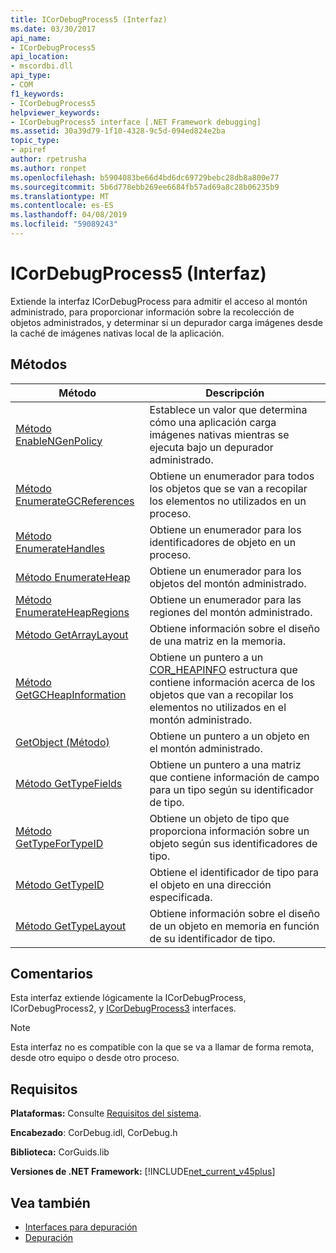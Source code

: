 ```yaml
---
title: ICorDebugProcess5 (Interfaz)
ms.date: 03/30/2017
api_name:
- ICorDebugProcess5
api_location:
- mscordbi.dll
api_type:
- COM
f1_keywords:
- ICorDebugProcess5
helpviewer_keywords:
- ICorDebugProcess5 interface [.NET Framework debugging]
ms.assetid: 30a39d79-1f10-4328-9c5d-094ed824e2ba
topic_type:
- apiref
author: rpetrusha
ms.author: ronpet
ms.openlocfilehash: b5904083be66d4bd6dc69729bebc28db8a800e77
ms.sourcegitcommit: 5b6d778ebb269ee6684fb57ad69a8c28b06235b9
ms.translationtype: MT
ms.contentlocale: es-ES
ms.lasthandoff: 04/08/2019
ms.locfileid: "59089243"
---
```

# <a name="icordebugprocess5-interface"></a>ICorDebugProcess5 (Interfaz)
Extiende la interfaz ICorDebugProcess para admitir el acceso al montón administrado, para proporcionar información sobre la recolección de objetos administrados, y determinar si un depurador carga imágenes desde la caché de imágenes nativas local de la aplicación.  
  
## <a name="methods"></a>Métodos  
  
|Método|Descripción|  
|------------|-----------------|  
|[Método EnableNGenPolicy](../../../../docs/framework/unmanaged-api/debugging/icordebugprocess5-enablengenpolicy-method.md)|Establece un valor que determina cómo una aplicación carga imágenes nativas mientras se ejecuta bajo un depurador administrado.|  
|[Método EnumerateGCReferences](../../../../docs/framework/unmanaged-api/debugging/icordebugprocess5-enumerategcreferences-method.md)|Obtiene un enumerador para todos los objetos que se van a recopilar los elementos no utilizados en un proceso.|  
|[Método EnumerateHandles](../../../../docs/framework/unmanaged-api/debugging/icordebugprocess5-enumeratehandles-method.md)|Obtiene un enumerador para los identificadores de objeto en un proceso.|  
|[Método EnumerateHeap](../../../../docs/framework/unmanaged-api/debugging/icordebugprocess5-enumerateheap-method.md)|Obtiene un enumerador para los objetos del montón administrado.|  
|[Método EnumerateHeapRegions](../../../../docs/framework/unmanaged-api/debugging/icordebugprocess5-enumerateheapregions-method.md)|Obtiene un enumerador para las regiones del montón administrado.|  
|[Método GetArrayLayout](../../../../docs/framework/unmanaged-api/debugging/icordebugprocess5-getarraylayout-method.md)|Obtiene información sobre el diseño de una matriz en la memoria.|  
|[Método GetGCHeapInformation](../../../../docs/framework/unmanaged-api/debugging/icordebugprocess5-getgcheapinformation-method.md)|Obtiene un puntero a un [COR_HEAPINFO](../../../../docs/framework/unmanaged-api/debugging/cor-heapinfo-structure.md) estructura que contiene información acerca de los objetos que van a recopilar los elementos no utilizados en el montón administrado.|  
|[GetObject (Método)](../../../../docs/framework/unmanaged-api/debugging/icordebugprocess5-getobject-method.md)|Obtiene un puntero a un objeto en el montón administrado.|  
|[Método GetTypeFields](../../../../docs/framework/unmanaged-api/debugging/icordebugprocess5-gettypefields-method.md)|Obtiene un puntero a una matriz que contiene información de campo para un tipo según su identificador de tipo.|  
|[Método GetTypeForTypeID](../../../../docs/framework/unmanaged-api/debugging/icordebugprocess5-gettypefortypeid-method.md)|Obtiene un objeto de tipo que proporciona información sobre un objeto según sus identificadores de tipo.|  
|[Método GetTypeID](../../../../docs/framework/unmanaged-api/debugging/icordebugprocess5-gettypeid-method.md)|Obtiene el identificador de tipo para el objeto en una dirección especificada.|  
|[Método GetTypeLayout](../../../../docs/framework/unmanaged-api/debugging/icordebugprocess5-gettypelayout-method.md)|Obtiene información sobre el diseño de un objeto en memoria en función de su identificador de tipo.|  
  
## <a name="remarks"></a>Comentarios  
 Esta interfaz extiende lógicamente la ICorDebugProcess, ICorDebugProcess2, y [ICorDebugProcess3](../../../../docs/framework/unmanaged-api/debugging/icordebugprocess3-interface.md) interfaces.  
  
> [!NOTE]
>  Esta interfaz no es compatible con la que se va a llamar de forma remota, desde otro equipo o desde otro proceso.  
  
## <a name="requirements"></a>Requisitos  
 **Plataformas:** Consulte [Requisitos del sistema](../../../../docs/framework/get-started/system-requirements.md).  
  
 **Encabezado**: CorDebug.idl, CorDebug.h  
  
 **Biblioteca:** CorGuids.lib  
  
 **Versiones de .NET Framework:** [!INCLUDE[net_current_v45plus](../../../../includes/net-current-v45plus-md.md)]  
  
## <a name="see-also"></a>Vea también

- [Interfaces para depuración](../../../../docs/framework/unmanaged-api/debugging/debugging-interfaces.md)
- [Depuración](../../../../docs/framework/unmanaged-api/debugging/index.md)
